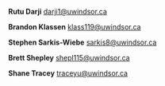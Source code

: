 **Rutu Darji**
darji1@uwindsor.ca

**Brandon Klassen**
klass119@uwindsor.ca

**Stephen Sarkis-Wiebe**
sarkis8@uwindsor.ca

**Brett Shepley**
shepl115@uwindsor.ca

**Shane Tracey**
traceyu@uwindsor.ca
